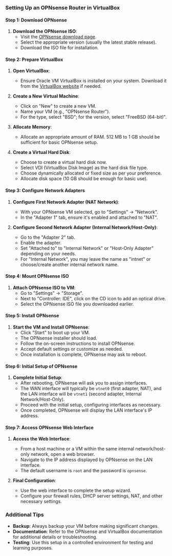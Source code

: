 ### Setting Up an OPNsense Router in VirtualBox

#### Step 1: Download OPNsense

1. **Download the OPNsense ISO**:
   - Visit the [OPNsense download page](https://opnsense.org/download/).
   - Select the appropriate version (usually the latest stable release).
   - Download the ISO file for installation.

#### Step 2: Prepare VirtualBox

1. **Open VirtualBox**:
   - Ensure Oracle VM VirtualBox is installed on your system. Download it from the [VirtualBox website](https://www.virtualbox.org/) if needed.

2. **Create a New Virtual Machine**:
   - Click on "New" to create a new VM.
   - Name your VM (e.g., "OPNsense Router").
   - For the type, select "BSD"; for the version, select "FreeBSD (64-bit)".

3. **Allocate Memory**:
   - Allocate an appropriate amount of RAM. 512 MB to 1 GB should be sufficient for basic OPNsense setup.

4. **Create a Virtual Hard Disk**:
   - Choose to create a virtual hard disk now.
   - Select VDI (VirtualBox Disk Image) as the hard disk file type.
   - Choose dynamically allocated or fixed size as per your preference.
   - Allocate disk space (10 GB should be enough for basic use).

#### Step 3: Configure Network Adapters

1. **Configure First Network Adapter (NAT Network)**:
   - With your OPNsense VM selected, go to "Settings" -> "Network".
   - In the "Adapter 1" tab, ensure it's enabled and attached to "NAT".

2. **Configure Second Network Adapter (Internal Network/Host-Only)**:
   - Go to the "Adapter 2" tab.
   - Enable the adapter.
   - Set "Attached to" to "Internal Network" or "Host-Only Adapter" depending on your needs.
   - For "Internal Network", you may leave the name as "intnet" or choose/create another internal network name.

#### Step 4: Mount OPNsense ISO

1. **Attach OPNsense ISO to VM**:
   - Go to "Settings" -> "Storage".
   - Next to "Controller: IDE", click on the CD icon to add an optical drive.
   - Select the OPNsense ISO file you downloaded earlier.

#### Step 5: Install OPNsense

1. **Start the VM and Install OPNsense**:
   - Click "Start" to boot up your VM.
   - The OPNsense installer should load.
   - Follow the on-screen instructions to install OPNsense.
   - Accept default settings or customize as needed.
   - Once installation is complete, OPNsense may ask to reboot.

#### Step 6: Initial Setup of OPNsense

1. **Complete Initial Setup**:
   - After rebooting, OPNsense will ask you to assign interfaces.
   - The WAN interface will typically be `vtnet0` (first adapter, NAT), and the LAN interface will be `vtnet1` (second adapter, Internal Network/Host-Only).
   - Proceed with the initial setup, configuring interfaces as necessary.
   - Once completed, OPNsense will display the LAN interface's IP address.

#### Step 7: Access OPNsense Web Interface

1. **Access the Web Interface**:
   - From a host machine or a VM within the same internal network/host-only network, open a web browser.
   - Navigate to the IP address displayed by OPNsense on the LAN interface.
   - The default username is `root` and the password is `opnsense`.

2. **Final Configuration**:
   - Use the web interface to complete the setup wizard.
   - Configure your firewall rules, DHCP server settings, NAT, and other necessary settings.

### Additional Tips

- **Backup**: Always backup your VM before making significant changes.
- **Documentation**: Refer to the OPNsense and VirtualBox documentation for additional details or troubleshooting.
- **Testing**: Use this setup in a controlled environment for testing and learning purposes.
